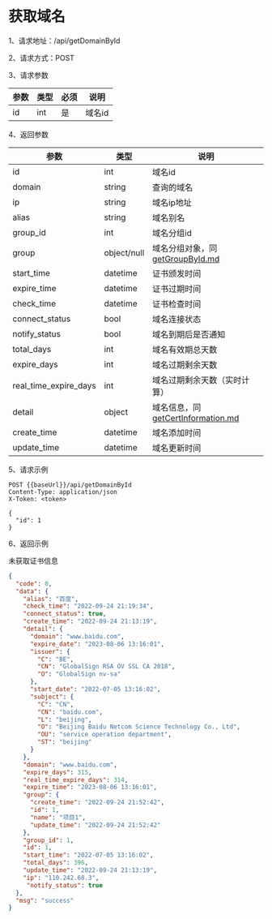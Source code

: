 # 获取域名

1、请求地址：/api/getDomainById

2、请求方式：POST

3、请求参数

| 参数  | 类型   | 必须 | 说明 |
| -| - | - | - |
|id | int | 是 | 域名id

4、返回参数

| 参数  | 类型   | 说明 |
| -| - | - |
| id | int | 域名id
| domain | string | 查询的域名
| ip | string  | 域名ip地址
| alias | string  | 域名别名
| group_id | int  | 域名分组id
| group | object/null  | 域名分组对象，同 [getGroupById.md](/group/getGroupById.md)
| start_time | datetime  | 证书颁发时间
| expire_time | datetime  | 证书过期时间
| check_time | datetime  | 证书检查时间
| connect_status | bool  | 域名连接状态
| notify_status | bool  | 域名到期后是否通知
| total_days | int  | 域名有效期总天数
| expire_days | int | 域名过期剩余天数
| real_time_expire_days | int | 域名过期剩余天数（实时计算）
| detail | object  | 域名信息，同 [getCertInformation.md](/cert/getCertInformation.md)
| create_time | datetime  | 域名添加时间
| update_time | datetime  | 域名更新时间



5、请求示例

```
POST {{baseUrl}}/api/getDomainById
Content-Type: application/json
X-Token: <token>

{
  "id": 1
}
```

6、返回示例

未获取证书信息

```json
{
  "code": 0,
  "data": {
    "alias": "百度",
    "check_time": "2022-09-24 21:19:34",
    "connect_status": true,
    "create_time": "2022-09-24 21:13:19",
    "detail": {
      "domain": "www.baidu.com",
      "expire_date": "2023-08-06 13:16:01",
      "issuer": {
        "C": "BE",
        "CN": "GlobalSign RSA OV SSL CA 2018",
        "O": "GlobalSign nv-sa"
      },
      "start_date": "2022-07-05 13:16:02",
      "subject": {
        "C": "CN",
        "CN": "baidu.com",
        "L": "beijing",
        "O": "Beijing Baidu Netcom Science Technology Co., Ltd",
        "OU": "service operation department",
        "ST": "beijing"
      }
    },
    "domain": "www.baidu.com",
    "expire_days": 315,
    "real_time_expire_days": 314,
    "expire_time": "2023-08-06 13:16:01",
    "group": {
      "create_time": "2022-09-24 21:52:42",
      "id": 1,
      "name": "项目1",
      "update_time": "2022-09-24 21:52:42"
    },
    "group_id": 1,
    "id": 1,
    "start_time": "2022-07-05 13:16:02",
    "total_days": 396,
    "update_time": "2022-09-24 21:13:19",
    "ip": "110.242.68.3",
     "notify_status": true
  },
  "msg": "success"
}
```